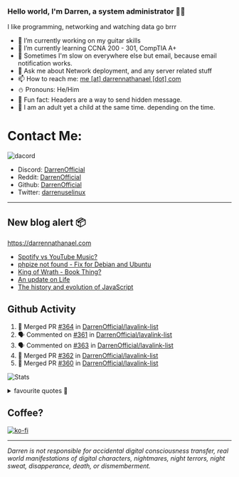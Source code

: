 ### Hello world, I'm Darren, a system administrator 👨‍💻
I like programming, networking and watching data go brrr


- 🔭 I’m currently working on my guitar skills
- 🌴 I’m currently learning CCNA 200 - 301, CompTIA A+ 
- 🚀 Sometimes I'm slow on everywhere else but email, because email notification works.
- 💬 Ask me about Network deployment, and any server related stuff 
- 📫 How to reach me: [me [at] darrennathanael [dot] com](mailto:me@darrennathanael.com) 
- ⛄️ Pronouns: He/Him
- 🍪 Fun fact: Headers are a way to send hidden message.
- 🍻 I am an adult yet a child at the same time. depending on the time.

# Contact Me:

![dacord](https://discord.c99.nl/widget/theme-4/508296903960821771.png)

- Discord: [DarrenOfficial](https://discord.darrennathanael.com)
- Reddit: [DarrenOfficial](https://reddit.com/u/DarrenOfficiallol)
- Github: [DarrenOfficial](https://github.com/DarrenOfficial)
- Twitter: [darrenuselinux](https://twitter.com/darrenuselinux)


---
## New blog alert 📦
https://darrennathanael.com
<!-- BLOG-POST-LIST:START -->
- [Spotify vs YouTube Music?](https://blog.darrennathanael.com/posts/spotify-or-youtube-music/)
- [phpize not found - Fix for Debian and Ubuntu](https://blog.darrennathanael.com/posts/phpize-not-found/)
- [King of Wrath - Book Thing?](https://blog.darrennathanael.com/posts/king-of-wrath/)
- [An update on Life](https://blog.darrennathanael.com/posts/an-update-on-life/)
- [The history and evolution of JavaScript](https://blog.darrennathanael.com/posts/origin-of-javascript/)
<!-- BLOG-POST-LIST:END -->

## Github Activity
<!--START_SECTION:activity-->
1. 🎉 Merged PR [#364](https://github.com/DarrenOfficial/lavalink-list/pull/364) in [DarrenOfficial/lavalink-list](https://github.com/DarrenOfficial/lavalink-list)
2. 🗣 Commented on [#361](https://github.com/DarrenOfficial/lavalink-list/pull/361#issuecomment-1757849168) in [DarrenOfficial/lavalink-list](https://github.com/DarrenOfficial/lavalink-list)
3. 🗣 Commented on [#363](https://github.com/DarrenOfficial/lavalink-list/pull/363#issuecomment-1757847683) in [DarrenOfficial/lavalink-list](https://github.com/DarrenOfficial/lavalink-list)
4. 🎉 Merged PR [#362](https://github.com/DarrenOfficial/lavalink-list/pull/362) in [DarrenOfficial/lavalink-list](https://github.com/DarrenOfficial/lavalink-list)
5. 🎉 Merged PR [#360](https://github.com/DarrenOfficial/lavalink-list/pull/360) in [DarrenOfficial/lavalink-list](https://github.com/DarrenOfficial/lavalink-list)
<!--END_SECTION:activity-->


![Stats](https://github-readme-stats.vercel.app/api?username=DarrenOfficial&layout=compact&hide_border=true&hide_title=true&count_private=true&include_all_commits=true&show_icons=true&bg_color=00000000&text_color=c3c6ce&icon_color=4e64f7)


<details>
<summary>favourite quotes 🍻</summary>
<br>
<i>"Always trust what others say or write without ever questioning them. Especially their code."</i> -Albert Einstein
<br><br>
  <i>"If she this easy, then she prolly got a diseasy"</i> -Dr Martin Luther King
  <br><br>
  <i>"If a woman is giving you what you want, it is deception."</i> -Sun Tzu, Art of War
</details>


## Coffee?

[![ko-fi](https://ko-fi.com/img/githubbutton_sm.svg)](https://ko-fi.com/R6R1311CB)

---

_Darren is not responsible for accidental digital consciousness transfer, real world manifestations of digital characters, nightmares, night terrors, night sweat, disapperance, death, or dismemberment._
